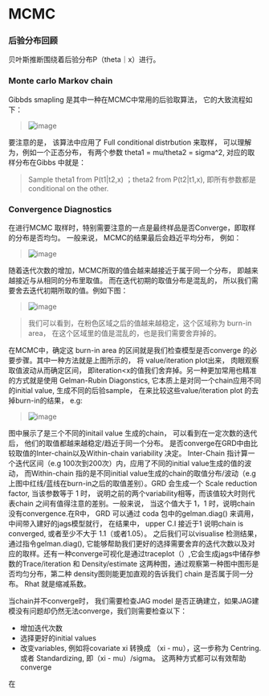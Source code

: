 # MCMC
### 后验分布回顾
贝叶斯推断围绕着后验分布P（theta｜x）进行。
### Monte carlo Markov chain 
Gibbds smapling 是其中一种在MCMC中常用的后验取算法， 它的大致流程如下：
>![image](https://user-images.githubusercontent.com/89850899/160603813-370f4149-6108-43c1-b5de-41da47287f45.png)

要注意的是， 该算法中应用了 Full conditional distrbution 来取样， 可以理解为，例如一个正态分布， 有两个参数 theta1 = mu/theta2 = sigma^2, 对应的取样分布在Gibbs 中就是：
> Sample theta1 from P(t1|t2,x) ；theta2 from P(t2|t1,x), 即所有参数都是 conditional on the other.

### Convergence Diagnostics
在进行MCMC 取样时，特别需要注意的一点是最终样品是否Converge，即取样的分布是否均匀。 一般来说， MCMC的结果最后会趋近平均分布， 例如：
>![image](https://user-images.githubusercontent.com/89850899/160674368-5fad4da0-3011-4d7a-9301-2a0cc0fd8dcf.png)
 
随着迭代次数的增加，MCMC所取的值会越来越接近于属于同一个分布， 即越来越接近与从相同的分布里取值。 而在迭代初期的取值分布是混乱的， 所以我们需要舍去迭代初期所取的值。例如下图：
>![image](https://user-images.githubusercontent.com/89850899/160674899-e7b81bb5-abdd-47cf-9317-05b03dd39f68.png)

>我们可以看到，在粉色区域之后的值越来越稳定，这个区域称为 burn-in area， 在这个区域里的值是混乱的，也是我们需要舍弃掉的。

在MCMC中，确定这 burn-in area 的区间就是我们检查模型是否converge 的必要步骤。其中一种方法就是上图所示的， 将 value/iteration plot出来， 肉眼观察取值波动从而确定区间， 即iteration<x的值我们舍弃掉。另一种更加常用也精准的方式就是使用 Gelman-Rubin Diagonstics, 它本质上是对同一个chain应用不同的initial value, 生成不同的后验sample， 在来比较这些value/iteration plot 的去掉burn-in的结果， e.g:
>![image](https://user-images.githubusercontent.com/89850899/160688174-a345e02b-2401-48c6-9980-05fd578f8bc0.png)

图中展示了是三个不同的initail value 生成的chain， 可以看到在一定次数的迭代后， 他们的取值都越来越稳定/趋近于同一个分布。 是否converge在GRD中由比较取值的Inter-chain以及Within-chain variability 决定。 Inter-Chain 指计算一个迭代区间（e.g 100次到200次）内，应用了不同的initial value生成的值的波动， 而Within-chain 指的是不同initial value生成的chain的取值分布/波动（e.g 上图中红线/蓝线在burn-in之后的取值差别）。GRD 会生成一个 Scale reduction factor, 当该参数等于 1 时， 说明之前的两个variability相等，而该值较大时则代表chain 之间有值得注意的差别。一般来说， 当这个值大于 1，1 时，说明chain 没有convergence.在R中， GRD 可以通过 coda 包中的gelman.diag() 来调用， 中间带入建好的jags模型就行， 在结果中， upper C.I 接近于1 说明chain is converged, 或者至少不大于 1.1（或者1.05）。 之后我们可以visualise 检测结果， 通过指令gelman.diag(), 它能够帮助我们更好的选择需要舍弃的迭代次数以及对应的取样。还有一种converge可视化是通过traceplot（）,它会生成jags中储存参数的Trace/iteration 和 Density/estimate 这两种图，通过观察第一种图中图形是否均匀分布，第二种 density图则能更加直观的告诉我们 chain 是否属于同一分布。 Rhat 就是缩减系数。

当chain并不converge时， 我们需要检查JAG model 是否正确建立，如果JAG建模没有问题却仍然无法converge，我们则需要检查以下：
- 增加迭代次数
- 选择更好的initial values
- 改变variables, 例如将covariate xi 转换成 （xi - mu），这一步称为 Centring. 或者 Standardizing, 即（xi - mu）/sigma。 这两种方式都可以有效帮助converge

在

